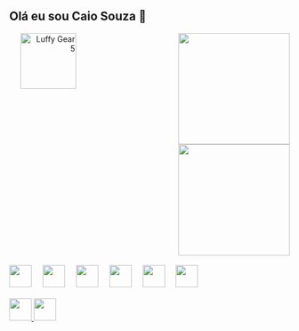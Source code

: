 <h2>Olá eu sou Caio Souza 👋</h2>

<!-- Container horizontal: Gráficos + Luffy -->
<div style="display: flex; align-items: flex-start; justify-content: space-between; flex-wrap: wrap;">
  <!-- Imagem do Luffy à direita dos gráficos -->
  <div float="right" align="right" style="margin-left: 20px;">
    <img src="https://i.pinimg.com/originals/67/2d/e0/672de06c2843a731a5451ba547f27403.gif" style="height: 100px;" alt="Luffy Gear 5" />
  </div>

  <!-- Bloco dos gráficos -->
  <div align="left">
    <img src="https://github-readme-stats.vercel.app/api?username=Kai0ult&hide_title=false&hide_rank=false&show_icons=true&include_all_commits=false&count_private=true&disable_animations=false&theme=dracula&locale=en&hide_border=true&order=1" height="200" />
    <br>
    <img src="https://github-readme-stats.vercel.app/api/top-langs?username=Kai0ult&locale=en&hide_title=false&layout=compact&card_width=320&langs_count=5&theme=dracula&hide_border=true&order=2" height="200" />
  </div>

</div>

<br>

<!-- Skills -->
<div align="left">
  <img src="https://skillicons.dev/icons?i=html" height="40" />
  <img width="12"/>
  <img src="https://skillicons.dev/icons?i=css" height="40" />
  <img width="12"/>
  <img src="https://skillicons.dev/icons?i=js" height="40" />
  <img width="12"/>
  <img src="https://skillicons.dev/icons?i=express" height="40" />
  <img width="12"/>
  <img src="https://skillicons.dev/icons?i=java" height="40" />
  <img width="12"/>
  <img src="https://skillicons.dev/icons?i=py" height="40" />
</div>

<br>

<!-- Redes sociais -->
<div>
  <a href="https://www.instagram.com/caiosouza58/" target="_blank">
    <img src="https://img.shields.io/static/v1?message=Instagram&logo=instagram&label=&color=E4405F&logoColor=white&labelColor=&style=for-the-badge" height="40" />
  </a>
  <a href="mailto:caiosouzza408@gmail.com" target="_blank">
    <img src="https://img.shields.io/static/v1?message=Gmail&logo=gmail&label=&color=D14619&logoColor=white&labelColor=&style=for-the-badge" height="40" />
  </a>
</div>
